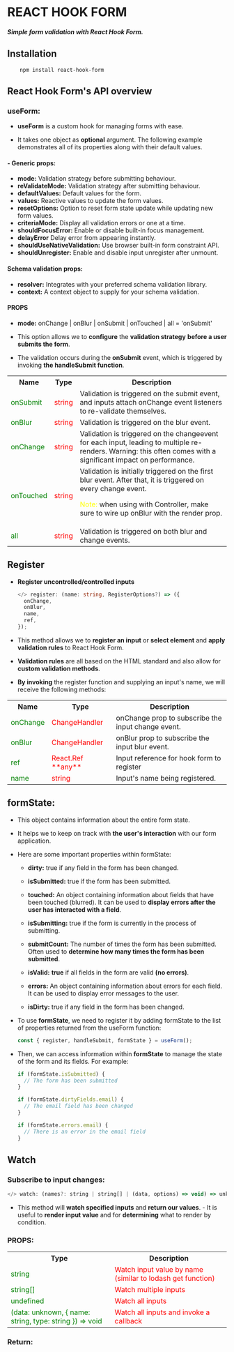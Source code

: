 # REACT HOOK FORM

##### Simple form validation with React Hook Form.

## Installation

```properties
    npm install react-hook-form
```

## React Hook Form's API overview

### useForm:

- **useForm** is a custom hook for managing forms with ease.

- It takes one object as **optional** argument. The following example demonstrates all of its properties along with their default values.

#### - Generic props:

- **mode:** Validation strategy before submitting behaviour.
- **reValidateMode:** Validation strategy after submitting behaviour.
- **defaultValues:** Default values for the form.
- **values:** Reactive values to update the form values.
- **resetOptions:** Option to reset form state update while updating new form values.
- **criteriaMode:** Display all validation errors or one at a time.
- **shouldFocusError:** Enable or disable built-in focus management.
- **delayError** Delay error from appearing instantly.
- **shouldUseNativeValidation:** Use browser built-in form constraint API.
- **shouldUnregister:** Enable and disable input unregister after unmount.

#### Schema validation props:

- **resolver:** Integrates with your preferred schema validation library.
- **context:** A context object to supply for your schema validation.

#### PROPS

- **mode:** onChange | onBlur | onSubmit | onTouched | all = 'onSubmit'

- This option allows we to **configure** the **validation strategy** **before a user submits the form**.

- The validation occurs during the **onSubmit** event, which is triggered by invoking **the handleSubmit function**.

<table>
  <tr>
    <th>Name</th>
    <th>Type</th>
    <th>Description</th>
  </tr>
  <tr>
    <td style="color: green">onSubmit</td>
    <td style="color: red">string</td>
    <td>Validation is triggered on the submit event, and inputs attach onChange event listeners to re-validate themselves.</td>
  </tr>
  <tr>
    <td style="color: green">onBlur</td>
    <td style="color: red">string</td>
    <td>Validation is triggered on the blur event.</td>
  </tr>
  <tr>
    <td style="color: green">onChange</td>
    <td style="color: red">string</td>
    <td>Validation is triggered on the changeevent for each input, leading to multiple re-renders. Warning: this often comes with a significant impact on performance.</td>
  </tr>
  <tr>
    <td style="color: green">onTouched</td>
    <td style="color: red">string</td>
    <td>Validation is initially triggered on the first blur event. After that, it is triggered on every change event.
    <p><span style="color: yellow">Note:</span> when using with Controller, make sure to wire up onBlur with the render prop.</p>
    </td>
  </tr>
  <tr>
    <td style="color: green">all</td>
    <td style="color: red">string</td>
    <td>Validation is triggered on both blur and change events.</td>
  </tr>
</table>

## Register

- **Register uncontrolled/controlled inputs**

  ```ts
  </> register: (name: string, RegisterOptions?) => ({
    onChange,
    onBlur,
    name,
    ref,
  });
  ```

- This method allows we to **register an input** or **select element** and **apply validation rules** to React Hook Form.
- **Validation rules** are all based on the HTML standard and also allow for **custom validation methods**.

- **By invoking** the register function and supplying an input's name, we will receive the following methods:

<table>
  <tr>
    <th>Name</th>
    <th>Type</th>
    <th>Description</th>
  </tr>
  <tr>
    <td style="color: green">onChange</td>
    <td style="color: red">ChangeHandler</td>
    <td>onChange prop to subscribe the input change event.</td>
  </tr>
  <tr>
    <td style="color: green">onBlur</td>
    <td style="color: red">ChangeHandler</td>
    <td>onBlur prop to subscribe the input blur event.</td>
  </tr>
  <tr>
    <td style="color: green">ref</td>
    <td style="color: red">React.Ref **any**</td>
    <td>Input reference for hook form to register</td>
  </tr>
  <tr>
    <td style="color: green">name</td>
    <td style="color: red">string</td>
    <td>Input's name being registered.</td>
  </tr>

</table>

## formState:

- This object contains information about the entire form state.
- It helps we to keep on track with **the user's interaction** with our form application.

- Here are some important properties within formState:

  - **dirty:** true if any field in the form has been changed.

  - **isSubmitted:** true if the form has been submitted.

  - **touched:** An object containing information about fields that have been touched (blurred). It can be used to **display errors after the user has interacted with a field**.

  - **isSubmitting:** true if the form is currently in the process of submitting.

  - **submitCount:** The number of times the form has been submitted. Often used to **determine how many times the form has been submitted**.

  - **isValid:** **true** if all fields in the form are valid **(no errors)**.

  - **errors:** An object containing information about errors for each field. It can be used to display error messages to the user.

  - **isDirty:** true if any field in the form has been changed.

- To use **formState**, we need to register it by adding formState to the list of properties returned from the useForm function:

  ```js
  const { register, handleSubmit, formState } = useForm();
  ```

- Then, we can access information within **formState** to manage the state of the form and its fields. For example:

  ```js
  if (formState.isSubmitted) {
    // The form has been submitted
  }

  if (formState.dirtyFields.email) {
    // The email field has been changed
  }

  if (formState.errors.email) {
    // There is an error in the email field
  }
  ```

## Watch

### Subscribe to input changes:

```js
</> watch: (names?: string | string[] | (data, options) => void) => unknown
```

- This method will **watch specified inputs** and **return our values**. - It is useful to **render input value** and for **determining** what to render by condition.

### PROPS:

<table>
  <tr>
    <th>Type</th>
    <th>Description</th>
  </tr>
  <tr>
    <td style="color: green">string </td>
    <td style="color: red">Watch input value by name (similar to lodash get function)</td>
  
  </tr>
  <tr>
    <td style="color: green">string[]</td>
    <td style="color: red">Watch multiple inputs</td>
  </tr>
  <tr>
    <td style="color: green">undefined</td>
    <td style="color: red">Watch all inputs</td>
  </tr>
  <tr>
    <td style="color: green">(data: unknown, { name: string, type: string }) => void</td>
    <td style="color: red">Watch all inputs and invoke a callback</td>
  </tr>
</table>

### Return:
